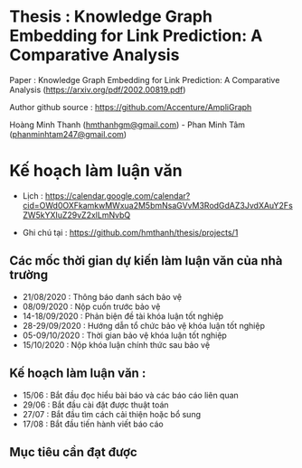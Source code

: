 # Thesis : Knowledge Graph Embedding for Link Prediction: A Comparative Analysis
Paper : Knowledge Graph Embedding for Link Prediction: A Comparative Analysis
(https://arxiv.org/pdf/2002.00819.pdf)

Author github source : https://github.com/Accenture/AmpliGraph

Hoàng Minh Thanh (hmthanhgm@gmail.com) - Phan Minh Tâm (phanminhtam247@gmail.com)

# Kế hoạch làm luận văn

* Lịch : 
https://calendar.google.com/calendar?cid=OWd0OXFkamkwMWxua2M5bmNsaGVvM3RodGdAZ3JvdXAuY2FsZW5kYXIuZ29vZ2xlLmNvbQ

* Ghi chú tại :
https://github.com/hmthanh/thesis/projects/1

## Các mốc thời gian dự kiến làm luận văn của nhà trường

* 21/08/2020 : Thông báo danh sách bảo vệ
* 08/09/2020 : Nộp cuốn trước bảo vệ
* 14-18/09/2020 : Phản biện đề tài khóa luận tốt nghiệp
* 28-29/09/2020 : Hướng dẫn tổ chức bảo vệ khóa luận tốt nghiệp
* 05-09/10/2020 : Thời gian bảo vệ khóa luận tốt nghiệp
* 15/10/2020 : Nộp khóa luận chính thức sau bảo vệ

## Kế hoạch làm luận văn :

* 15/06 : Bắt đầu đọc hiểu bài báo và các báo cáo liên quan
* 29/06 : Bắt đầu cài đặt được thuật toán
* 27/07 : Bắt đầu tìm cách cải thiện hoặc bổ sung
* 17/08 : Bắt đầu tiến hành viết báo cáo

## Mục tiêu cần đạt được
